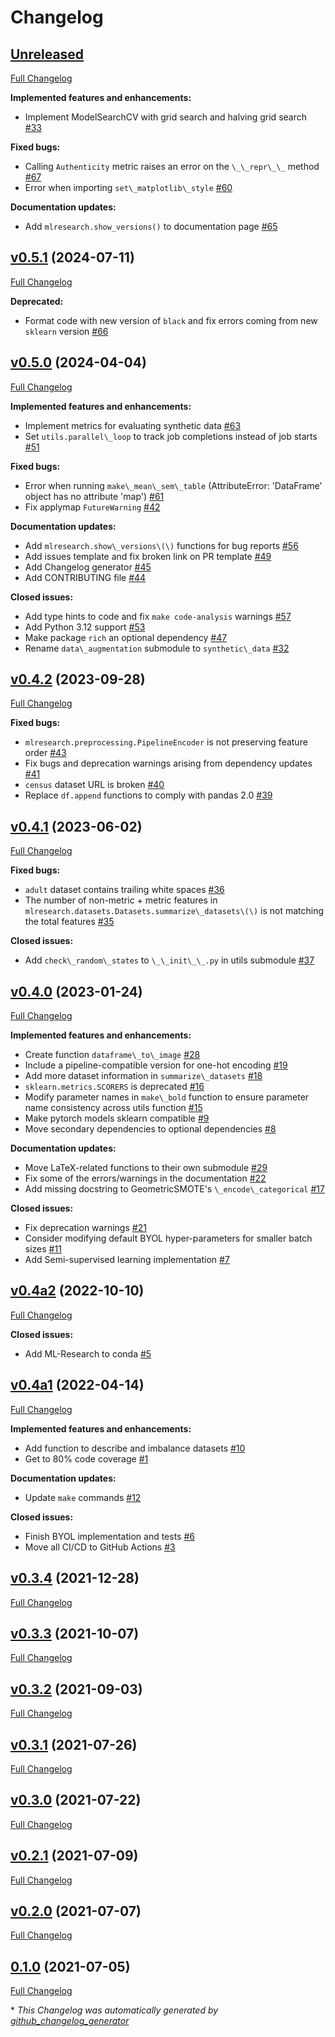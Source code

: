 # Changelog

## [Unreleased](https://github.com/joaopfonseca/ml-research/tree/HEAD)

[Full Changelog](https://github.com/joaopfonseca/ml-research/compare/v0.5.1...HEAD)

**Implemented features and enhancements:**

- Implement ModelSearchCV with grid search and halving grid search [\#33](https://github.com/joaopfonseca/ml-research/issues/33)

**Fixed bugs:**

- Calling ``Authenticity`` metric raises an error on the ``\_\_repr\_\_`` method [\#67](https://github.com/joaopfonseca/ml-research/issues/67)
- Error when importing ``set\_matplotlib\_style`` [\#60](https://github.com/joaopfonseca/ml-research/issues/60)

**Documentation updates:**

- Add `mlresearch.show_versions()` to documentation page [\#65](https://github.com/joaopfonseca/ml-research/issues/65)

## [v0.5.1](https://github.com/joaopfonseca/ml-research/tree/v0.5.1) (2024-07-11)

[Full Changelog](https://github.com/joaopfonseca/ml-research/compare/v0.5.0...v0.5.1)

**Deprecated:**

- Format code with new version of ``black`` and fix errors coming from new ``sklearn`` version [\#66](https://github.com/joaopfonseca/ml-research/issues/66)

## [v0.5.0](https://github.com/joaopfonseca/ml-research/tree/v0.5.0) (2024-04-04)

[Full Changelog](https://github.com/joaopfonseca/ml-research/compare/v0.4.2...v0.5.0)

**Implemented features and enhancements:**

- Implement metrics for evaluating synthetic data [\#63](https://github.com/joaopfonseca/ml-research/issues/63)
- Set ``utils.parallel\_loop`` to track job completions instead of job starts [\#51](https://github.com/joaopfonseca/ml-research/issues/51)

**Fixed bugs:**

- Error when running ``make\_mean\_sem\_table`` \(AttributeError: 'DataFrame' object has no attribute 'map'\)  [\#61](https://github.com/joaopfonseca/ml-research/issues/61)
- Fix applymap `FutureWarning` [\#42](https://github.com/joaopfonseca/ml-research/issues/42)

**Documentation updates:**

- Add ``mlresearch.show\_versions\(\)`` functions for bug reports [\#56](https://github.com/joaopfonseca/ml-research/issues/56)
- Add issues template and fix broken link on PR template [\#49](https://github.com/joaopfonseca/ml-research/issues/49)
- Add Changelog generator [\#45](https://github.com/joaopfonseca/ml-research/issues/45)
- Add CONTRIBUTING file [\#44](https://github.com/joaopfonseca/ml-research/issues/44)

**Closed issues:**

- Add type hints to code and fix ``make code-analysis`` warnings [\#57](https://github.com/joaopfonseca/ml-research/issues/57)
- Add Python 3.12 support [\#53](https://github.com/joaopfonseca/ml-research/issues/53)
- Make package `rich` an optional dependency [\#47](https://github.com/joaopfonseca/ml-research/issues/47)
- Rename ``data\_augmentation`` submodule to ``synthetic\_data`` [\#32](https://github.com/joaopfonseca/ml-research/issues/32)

## [v0.4.2](https://github.com/joaopfonseca/ml-research/tree/v0.4.2) (2023-09-28)

[Full Changelog](https://github.com/joaopfonseca/ml-research/compare/v0.4.1...v0.4.2)

**Fixed bugs:**

- `mlresearch.preprocessing.PipelineEncoder` is not preserving feature order [\#43](https://github.com/joaopfonseca/ml-research/issues/43)
- Fix bugs and deprecation warnings arising from dependency updates [\#41](https://github.com/joaopfonseca/ml-research/issues/41)
- ``census`` dataset URL is broken [\#40](https://github.com/joaopfonseca/ml-research/issues/40)
- Replace ``df.append`` functions to comply with pandas 2.0 [\#39](https://github.com/joaopfonseca/ml-research/issues/39)

## [v0.4.1](https://github.com/joaopfonseca/ml-research/tree/v0.4.1) (2023-06-02)

[Full Changelog](https://github.com/joaopfonseca/ml-research/compare/v0.4.0...v0.4.1)

**Fixed bugs:**

- ``adult`` dataset contains trailing white spaces [\#36](https://github.com/joaopfonseca/ml-research/issues/36)
- The number of non-metric + metric features in ``mlresearch.datasets.Datasets.summarize\_datasets\(\)`` is not matching the total features [\#35](https://github.com/joaopfonseca/ml-research/issues/35)

**Closed issues:**

- Add ``check\_random\_states`` to ``\_\_init\_\_.py`` in utils submodule [\#37](https://github.com/joaopfonseca/ml-research/issues/37)

## [v0.4.0](https://github.com/joaopfonseca/ml-research/tree/v0.4.0) (2023-01-24)

[Full Changelog](https://github.com/joaopfonseca/ml-research/compare/v0.4a2...v0.4.0)

**Implemented features and enhancements:**

- Create function ``dataframe\_to\_image`` [\#28](https://github.com/joaopfonseca/ml-research/issues/28)
- Include a pipeline-compatible version for one-hot encoding [\#19](https://github.com/joaopfonseca/ml-research/issues/19)
- Add more dataset information in ``summarize\_datasets`` [\#18](https://github.com/joaopfonseca/ml-research/issues/18)
- ``sklearn.metrics.SCORERS`` is deprecated [\#16](https://github.com/joaopfonseca/ml-research/issues/16)
- Modify parameter names in ``make\_bold`` function to ensure parameter name consistency across utils function [\#15](https://github.com/joaopfonseca/ml-research/issues/15)
- Make pytorch models sklearn compatible [\#9](https://github.com/joaopfonseca/ml-research/issues/9)
- Move secondary dependencies to optional dependencies [\#8](https://github.com/joaopfonseca/ml-research/issues/8)

**Documentation updates:**

- Move LaTeX-related functions to their own submodule [\#29](https://github.com/joaopfonseca/ml-research/issues/29)
- Fix some of the errors/warnings in the documentation [\#22](https://github.com/joaopfonseca/ml-research/issues/22)
- Add missing docstring to GeometricSMOTE's ``\_encode\_categorical`` [\#17](https://github.com/joaopfonseca/ml-research/issues/17)

**Closed issues:**

- Fix deprecation warnings [\#21](https://github.com/joaopfonseca/ml-research/issues/21)
- Consider modifying default BYOL hyper-parameters for smaller batch sizes [\#11](https://github.com/joaopfonseca/ml-research/issues/11)
- Add Semi-supervised learning implementation [\#7](https://github.com/joaopfonseca/ml-research/issues/7)

## [v0.4a2](https://github.com/joaopfonseca/ml-research/tree/v0.4a2) (2022-10-10)

[Full Changelog](https://github.com/joaopfonseca/ml-research/compare/v0.4a1...v0.4a2)

**Closed issues:**

- Add ML-Research to conda [\#5](https://github.com/joaopfonseca/ml-research/issues/5)

## [v0.4a1](https://github.com/joaopfonseca/ml-research/tree/v0.4a1) (2022-04-14)

[Full Changelog](https://github.com/joaopfonseca/ml-research/compare/v0.3.4...v0.4a1)

**Implemented features and enhancements:**

- Add function to describe and imbalance datasets [\#10](https://github.com/joaopfonseca/ml-research/issues/10)
- Get to 80% code coverage [\#1](https://github.com/joaopfonseca/ml-research/issues/1)

**Documentation updates:**

- Update ``make`` commands [\#12](https://github.com/joaopfonseca/ml-research/issues/12)

**Closed issues:**

- Finish BYOL implementation and tests [\#6](https://github.com/joaopfonseca/ml-research/issues/6)
- Move all CI/CD to GitHub Actions [\#3](https://github.com/joaopfonseca/ml-research/issues/3)

## [v0.3.4](https://github.com/joaopfonseca/ml-research/tree/v0.3.4) (2021-12-28)

[Full Changelog](https://github.com/joaopfonseca/ml-research/compare/v0.3.3...v0.3.4)

## [v0.3.3](https://github.com/joaopfonseca/ml-research/tree/v0.3.3) (2021-10-07)

[Full Changelog](https://github.com/joaopfonseca/ml-research/compare/v0.3.2...v0.3.3)

## [v0.3.2](https://github.com/joaopfonseca/ml-research/tree/v0.3.2) (2021-09-03)

[Full Changelog](https://github.com/joaopfonseca/ml-research/compare/v0.3.1...v0.3.2)

## [v0.3.1](https://github.com/joaopfonseca/ml-research/tree/v0.3.1) (2021-07-26)

[Full Changelog](https://github.com/joaopfonseca/ml-research/compare/v0.3.0...v0.3.1)

## [v0.3.0](https://github.com/joaopfonseca/ml-research/tree/v0.3.0) (2021-07-22)

[Full Changelog](https://github.com/joaopfonseca/ml-research/compare/v0.2.1...v0.3.0)

## [v0.2.1](https://github.com/joaopfonseca/ml-research/tree/v0.2.1) (2021-07-09)

[Full Changelog](https://github.com/joaopfonseca/ml-research/compare/v0.2.0...v0.2.1)

## [v0.2.0](https://github.com/joaopfonseca/ml-research/tree/v0.2.0) (2021-07-07)

[Full Changelog](https://github.com/joaopfonseca/ml-research/compare/0.1.0...v0.2.0)

## [0.1.0](https://github.com/joaopfonseca/ml-research/tree/0.1.0) (2021-07-05)

[Full Changelog](https://github.com/joaopfonseca/ml-research/compare/c6e279cfeabf058b78f504ca4a3d7bf9dfecf8bf...0.1.0)



\* *This Changelog was automatically generated by [github_changelog_generator](https://github.com/github-changelog-generator/github-changelog-generator)*
